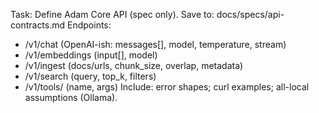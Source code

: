 Task: Define Adam Core API (spec only). Save to: docs/specs/api-contracts.md
Endpoints:
- /v1/chat (OpenAI-ish: messages[], model, temperature, stream)
- /v1/embeddings (input[], model)
- /v1/ingest (docs/urls, chunk_size, overlap, metadata)
- /v1/search (query, top_k, filters)
- /v1/tools/<tool> (name, args)
Include: error shapes; curl examples; all-local assumptions (Ollama).
